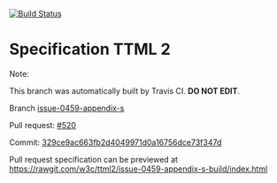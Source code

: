[![Build Status](https://travis-ci.org/w3c/ttml2.svg?branch=issue-0459-appendix-s)](https://travis-ci.org/w3c/ttml2)


# Specification TTML 2


Note:


This branch was automatically built by Travis CI. <b>DO NOT EDIT</b>.


 Branch [issue-0459-appendix-s](https://github.com/w3c/ttml2/tree/issue-0459-appendix-s)


 Pull request: [#520](https://github.com/w3c/ttml2/pull/520)


 Commit: [329ce9ac663fb2d4049971d0a16756dce73f347d](https://github.com/w3c/ttml2/commit/329ce9ac663fb2d4049971d0a16756dce73f347d)

Pull request specification can be previewed at https://rawgit.com/w3c/ttml2/issue-0459-appendix-s-build/index.html



